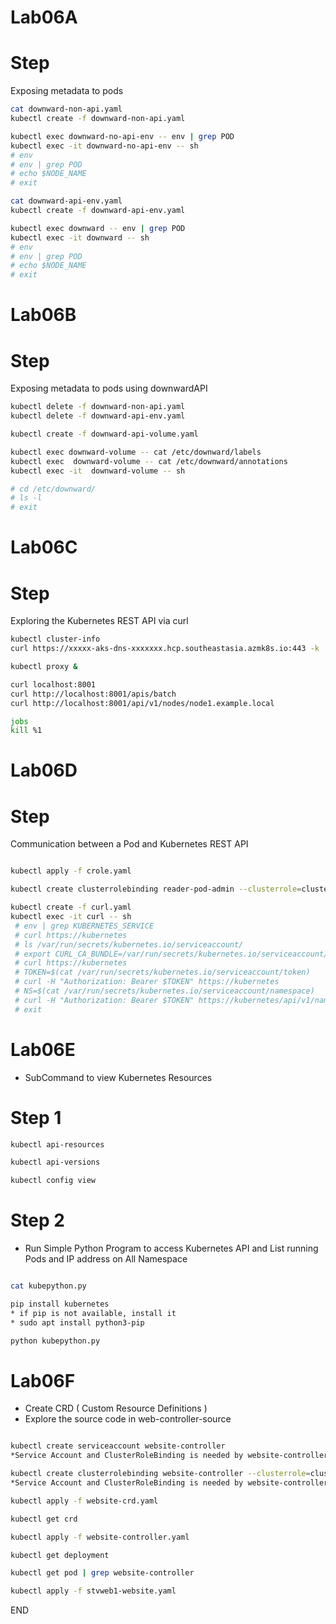 # Lab06A
# Step 
Exposing metadata to pods 

```sh
cat downward-non-api.yaml
kubectl create -f downward-non-api.yaml

kubectl exec downward-no-api-env -- env | grep POD
kubectl exec -it downward-no-api-env -- sh
# env
# env | grep POD
# echo $NODE_NAME
# exit

cat downward-api-env.yaml
kubectl create -f downward-api-env.yaml

kubectl exec downward -- env | grep POD
kubectl exec -it downward -- sh
# env
# env | grep POD
# echo $NODE_NAME
# exit
```

# Lab06B
# Step 
Exposing metadata to pods using downwardAPI

```sh
kubectl delete -f downward-non-api.yaml
kubectl delete -f downward-api-env.yaml

kubectl create -f downward-api-volume.yaml

kubectl exec downward-volume -- cat /etc/downward/labels
kubectl exec  downward-volume -- cat /etc/downward/annotations
kubectl exec -it  downward-volume -- sh

# cd /etc/downward/
# ls -l
# exit 
```

# Lab06C
# Step 
Exploring the Kubernetes REST API via curl

```sh
kubectl cluster-info
curl https://xxxxx-aks-dns-xxxxxxx.hcp.southeastasia.azmk8s.io:443 -k

kubectl proxy & 

curl localhost:8001
curl http://localhost:8001/apis/batch
curl http://localhost:8001/api/v1/nodes/node1.example.local

jobs 
kill %1 
```

# Lab06D
# Step 
Communication between a Pod and Kubernetes REST API 

```sh

kubectl apply -f crole.yaml

kubectl create clusterrolebinding reader-pod-admin --clusterrole=cluster-role --serviceaccount=default:default

kubectl create -f curl.yaml
kubectl exec -it curl -- sh
 # env | grep KUBERNETES_SERVICE
 # curl https://kubernetes
 # ls /var/run/secrets/kubernetes.io/serviceaccount/
 # export CURL_CA_BUNDLE=/var/run/secrets/kubernetes.io/serviceaccount/ca.crt
 # curl https://kubernetes
 # TOKEN=$(cat /var/run/secrets/kubernetes.io/serviceaccount/token)
 # curl -H "Authorization: Bearer $TOKEN" https://kubernetes
 # NS=$(cat /var/run/secrets/kubernetes.io/serviceaccount/namespace) 
 # curl -H "Authorization: Bearer $TOKEN" https://kubernetes/api/v1/namespaces/$NS/pods
 # exit 
```

# Lab06E
* SubCommand to view Kubernetes Resources 

# Step 1 
```sh 
kubectl api-resources 

kubectl api-versions

kubectl config view

```

# Step 2 
* Run Simple Python Program to access Kubernetes API and List running Pods and IP address on All Namespace

```sh 

cat kubepython.py 

pip install kubernetes 
* if pip is not available, install it
* sudo apt install python3-pip

python kubepython.py

```

# Lab06F
* Create CRD ( Custom Resource Definitions  )
* Explore the source code in web-controller-source 

```sh 

kubectl create serviceaccount website-controller 
*Service Account and ClusterRoleBinding is needed by website-controller because kubernetes in Azure are RBAC enabled

kubectl create clusterrolebinding website-controller --clusterrole=cluster-admin --serviceaccount=default:website-controller
*Service Account and ClusterRoleBinding is needed by website-controller because kubernetes in Azure are RBAC enabled

kubectl apply -f website-crd.yaml 

kubectl get crd 

kubectl apply -f website-controller.yaml 

kubectl get deployment 

kubectl get pod | grep website-controller 

kubectl apply -f stvweb1-website.yaml 
```
END
